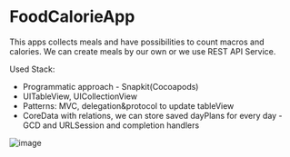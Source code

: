 # FoodCalorieApp

This apps collects meals and have possibilities to count macros and calories. We can create meals by our own or we use REST API Service.

Used Stack:

- Programmatic approach - Snapkit(Cocoapods)
- UITableView, UICollectionView
- Patterns: MVC, delegation&protocol to update tableView
- CoreData with relations, we can store saved dayPlans for every day
-GCD and URLSession and completion handlers


![image](https://github.com/jkb91jkb91/FoodCalorieApp/assets/32479224/881f7349-ccb5-41ec-b756-874988ec5e7d)
